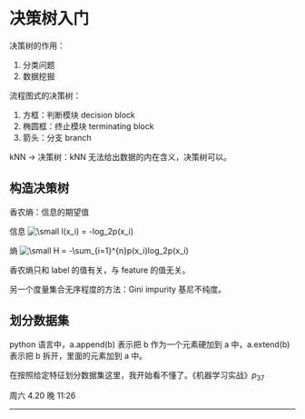 # 决策树入门

决策树的作用：

1. 分类问题
2. 数据挖掘

流程图式的决策树：

1. 方框：判断模块 decision block
2. 椭圆框：终止模块 terminating block
3. 箭头：分支 branch

kNN -> 决策树：kNN 无法给出数据的内在含义，决策树可以。

## 构造决策树

香农熵：信息的期望值


信息 <img src="https://latex.codecogs.com/png.latex?\inline&space;\dpi{150}&space;\bg_white&space;\small&space;l(x_i)&space;=&space;-log_2p(x_i)" title="\small l(x_i) = -log_2p(x_i)" />

熵 <img src="https://latex.codecogs.com/png.latex?\inline&space;\dpi{150}&space;\bg_white&space;\small&space;H&space;=&space;-\sum_{i=1}^{n}p(x_i)log_2p(x_i)" title="\small H = -\sum_{i=1}^{n}p(x_i)log_2p(x_i)" />

香农熵只和 label 的值有关，与 feature 的值无关。

另一个度量集合无序程度的方法：Gini impurity 基尼不纯度。

## 划分数据集

python 语言中，a.append(b) 表示把 b 作为一个元素硬加到 a 中，a.extend(b) 表示把 b 拆开，里面的元素加到 a 中。

在按照给定特征划分数据集这里，我开始看不懂了。《机器学习实战》$p_{37}$

周六 4.20 晚 11:26

---